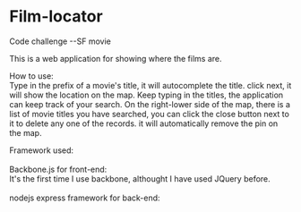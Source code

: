 # Film-locator
Code challenge --SF movie

This is a web application for showing where the films are.

How to use:<br>
Type in the prefix of a movie's title, it will autocomplete the title. click next, it will show the location on the map.
Keep typing in the titles, the application can keep track of your search. 
On the right-lower side of the map, there is a list of movie titles you have searched, you can click the close button next to it
to delete any one of the records. it will automatically remove the pin on the map.
<br>

Framework used: <br>
<br>
Backbone.js for front-end:<br>
It's the first time I use backbone, althought I have used JQuery before.<br>
<br>
nodejs express framework for back-end:<br>



